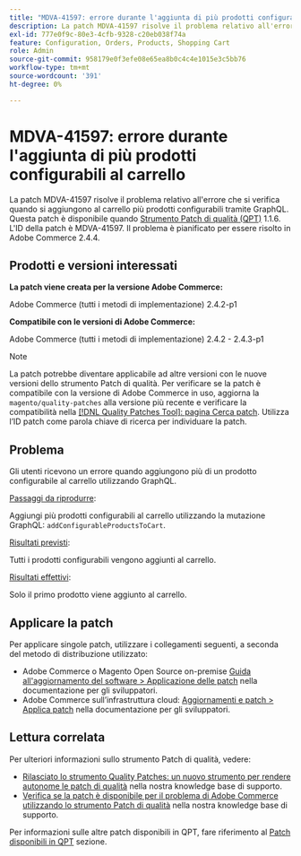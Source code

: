 ```yaml
---
title: "MDVA-41597: errore durante l'aggiunta di più prodotti configurabili al carrello"
description: La patch MDVA-41597 risolve il problema relativo all'errore che si verifica quando si aggiungono al carrello più prodotti configurabili tramite GraphQL. Questa patch è disponibile quando è installato [Quality Patches Tool (QPT)](https://devdocs.magento.com/guides/v2.4/comp-mgr/patching.html#mqp) 1.1.6. L'ID della patch è MDVA-41597. Il problema è pianificato per essere risolto in Adobe Commerce 2.4.4.
exl-id: 777e0f9c-80e3-4cfb-9328-c20eb038f74a
feature: Configuration, Orders, Products, Shopping Cart
role: Admin
source-git-commit: 958179e0f3efe08e65ea8b0c4c4e1015e3c5bb76
workflow-type: tm+mt
source-wordcount: '391'
ht-degree: 0%

---
```


# MDVA-41597: errore durante l&#39;aggiunta di più prodotti configurabili al carrello

La patch MDVA-41597 risolve il problema relativo all&#39;errore che si verifica quando si aggiungono al carrello più prodotti configurabili tramite GraphQL. Questa patch è disponibile quando [Strumento Patch di qualità (QPT)](https://devdocs.magento.com/guides/v2.4/comp-mgr/patching.html#mqp) 1.1.6. L&#39;ID della patch è MDVA-41597. Il problema è pianificato per essere risolto in Adobe Commerce 2.4.4.

## Prodotti e versioni interessati

**La patch viene creata per la versione Adobe Commerce:**

Adobe Commerce (tutti i metodi di implementazione) 2.4.2-p1

**Compatibile con le versioni di Adobe Commerce:**

Adobe Commerce (tutti i metodi di implementazione) 2.4.2 - 2.4.3-p1

>[!NOTE]
>
>La patch potrebbe diventare applicabile ad altre versioni con le nuove versioni dello strumento Patch di qualità. Per verificare se la patch è compatibile con la versione di Adobe Commerce in uso, aggiorna la `magento/quality-patches` alla versione più recente e verificare la compatibilità nella [[!DNL Quality Patches Tool]: pagina Cerca patch](https://devdocs.magento.com/quality-patches/tool.html#patch-grid). Utilizza l’ID patch come parola chiave di ricerca per individuare la patch.

## Problema

Gli utenti ricevono un errore quando aggiungono più di un prodotto configurabile al carrello utilizzando GraphQL.

<u>Passaggi da riprodurre</u>:

Aggiungi più prodotti configurabili al carrello utilizzando la mutazione GraphQL: `addConfigurableProductsToCart`.

<u>Risultati previsti</u>:

Tutti i prodotti configurabili vengono aggiunti al carrello.

<u>Risultati effettivi</u>:

Solo il primo prodotto viene aggiunto al carrello.

## Applicare la patch

Per applicare singole patch, utilizzare i collegamenti seguenti, a seconda del metodo di distribuzione utilizzato:

* Adobe Commerce o Magento Open Source on-premise [Guida all&#39;aggiornamento del software > Applicazione delle patch](https://devdocs.magento.com/guides/v2.4/comp-mgr/patching/mqp.html) nella documentazione per gli sviluppatori.
* Adobe Commerce sull’infrastruttura cloud: [Aggiornamenti e patch > Applica patch](https://devdocs.magento.com/cloud/project/project-patch.html) nella documentazione per gli sviluppatori.

## Lettura correlata

Per ulteriori informazioni sullo strumento Patch di qualità, vedere:

* [Rilasciato lo strumento Quality Patches: un nuovo strumento per rendere autonome le patch di qualità](/help/announcements/adobe-commerce-announcements/magento-quality-patches-released-new-tool-to-self-serve-quality-patches.md) nella nostra knowledge base di supporto.
* [Verifica se la patch è disponibile per il problema di Adobe Commerce utilizzando lo strumento Patch di qualità](/help/support-tools/patches-available-in-qpt-tool/check-patch-for-magento-issue-with-magento-quality-patches.md) nella nostra knowledge base di supporto.

Per informazioni sulle altre patch disponibili in QPT, fare riferimento al [Patch disponibili in QPT](https://support.magento.com/hc/en-us/sections/360010506631-Patches-available-in-QPT-tool-) sezione.
